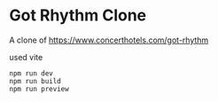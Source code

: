 # Got Rhythm Clone

A clone of https://www.concerthotels.com/got-rhythm

used vite

```
npm run dev
npm run build
npm run preview
```
